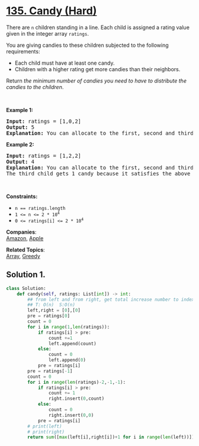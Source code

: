 # [135. Candy (Hard)](https://leetcode.com/problems/candy/)

<p>There are <code>n</code> children standing in a line. Each child is assigned a rating value given in the integer array <code>ratings</code>.</p>

<p>You are giving candies to these children subjected to the following requirements:</p>

<ul>
	<li>Each child must have at least one candy.</li>
	<li>Children with a higher rating get more candies than their neighbors.</li>
</ul>

<p>Return <em>the minimum number of candies you need to have to distribute the candies to the children</em>.</p>

<p>&nbsp;</p>
<p><strong>Example 1:</strong></p>

<pre><strong>Input:</strong> ratings = [1,0,2]
<strong>Output:</strong> 5
<strong>Explanation:</strong> You can allocate to the first, second and third child with 2, 1, 2 candies respectively.
</pre>

<p><strong>Example 2:</strong></p>

<pre><strong>Input:</strong> ratings = [1,2,2]
<strong>Output:</strong> 4
<strong>Explanation:</strong> You can allocate to the first, second and third child with 1, 2, 1 candies respectively.
The third child gets 1 candy because it satisfies the above two conditions.
</pre>

<p>&nbsp;</p>
<p><strong>Constraints:</strong></p>

<ul>
	<li><code>n == ratings.length</code></li>
	<li><code>1 &lt;= n &lt;= 2 * 10<sup>4</sup></code></li>
	<li><code>0 &lt;= ratings[i] &lt;= 2 * 10<sup>4</sup></code></li>
</ul>


**Companies**:  
[Amazon](https://leetcode.com/company/amazon), [Apple](https://leetcode.com/company/apple)

**Related Topics**:  
[Array](https://leetcode.com/tag/array/), [Greedy](https://leetcode.com/tag/greedy/)

## Solution 1.

```python
class Solution:
    def candy(self, ratings: List[int]) -> int:
        ## from left and from right, get total increase number to index i, find max(left, right) for each index
        ## T: O(n)  S:O(n)
        left,right = [0],[0]
        pre = ratings[0]
        count = 0
        for i in range(1,len(ratings)):
            if ratings[i] > pre:
                count +=1
                left.append(count)
            else:
                count = 0
                left.append(0)
            pre = ratings[i]
        pre = ratings[-1]
        count = 0
        for i in range(len(ratings)-2,-1,-1):
            if ratings[i] > pre:
                count += 1
                right.insert(0,count)
            else:
                count = 0
                right.insert(0,0)
            pre = ratings[i]
        # print(left)
        # print(right)
        return sum([max(left[i],right[i])+1 for i in range(len(left))])
```
